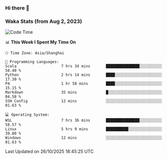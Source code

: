 ### Hi there 👋

### Waka Stats (from Aug 2, 2023)

<!--START_SECTION:waka-->
![Code Time](http://img.shields.io/badge/Code%20Time-1%2C146%20hrs%205%20mins-blue)

📊 **This Week I Spent My Time On** 

```text
🕑︎ Time Zone: Asia/Shanghai

💬 Programming Languages: 
Scala                    7 hrs 34 mins       ███████████████░░░░░░░░░░   58.40 % 
Python                   2 hrs 14 mins       ████░░░░░░░░░░░░░░░░░░░░░   17.30 % 
P4                       1 hr 58 mins        ████░░░░░░░░░░░░░░░░░░░░░   15.15 % 
Markdown                 35 mins             █░░░░░░░░░░░░░░░░░░░░░░░░   04.58 % 
SSH Config               12 mins             ░░░░░░░░░░░░░░░░░░░░░░░░░   01.63 % 

💻 Operating System: 
WSL                      7 hrs 36 mins       ███████████████░░░░░░░░░░   58.57 % 
Linux                    5 hrs 9 mins        ██████████░░░░░░░░░░░░░░░   39.80 % 
Windows                  12 mins             ░░░░░░░░░░░░░░░░░░░░░░░░░   01.63 % 
```


 Last Updated on 26/10/2025 18:45:25 UTC
<!--END_SECTION:waka-->
